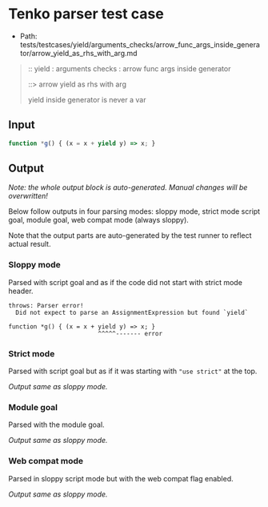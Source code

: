 # Tenko parser test case

- Path: tests/testcases/yield/arguments_checks/arrow_func_args_inside_generator/arrow_yield_as_rhs_with_arg.md

> :: yield : arguments checks : arrow func args inside generator
>
> ::> arrow yield as rhs with arg
>
> yield inside generator is never a var

## Input


`````js
function *g() { (x = x + yield y) => x; }
`````

## Output

_Note: the whole output block is auto-generated. Manual changes will be overwritten!_

Below follow outputs in four parsing modes: sloppy mode, strict mode script goal, module goal, web compat mode (always sloppy).

Note that the output parts are auto-generated by the test runner to reflect actual result.

### Sloppy mode

Parsed with script goal and as if the code did not start with strict mode header.

`````
throws: Parser error!
  Did not expect to parse an AssignmentExpression but found `yield`

function *g() { (x = x + yield y) => x; }
                         ^^^^^------- error
`````

### Strict mode

Parsed with script goal but as if it was starting with `"use strict"` at the top.

_Output same as sloppy mode._

### Module goal

Parsed with the module goal.

_Output same as sloppy mode._

### Web compat mode

Parsed in sloppy script mode but with the web compat flag enabled.

_Output same as sloppy mode._
